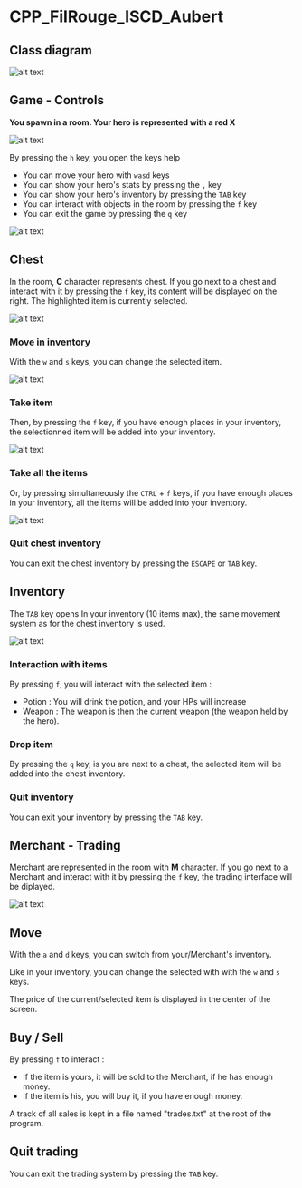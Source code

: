 # CPP_FilRouge_ISCD_Aubert

## Class diagram

![alt text](Docs/Images/UMLDiagram.png)

## Game - Controls
**You spawn in a room. Your hero is represented with a red X**

![alt text](Docs/Images/Spawn.PNG)

By pressing the `h` key, you open the keys help 
- You can move your hero with `wasd` keys
- You can show your hero's stats by pressing the `,` key
- You can show your hero's inventory by pressing the `TAB` key
- You can interact with objects in the room by pressing the `f` key
- You can exit the game by pressing the `q` key

![alt text](Docs/Images/KeyHelp.PNG)

## Chest
In the room, **C** character represents chest.
If you go next to a chest and interact with it by pressing the `f` key, its content will be displayed on the right. The highlighted item is currently selected.

![alt text](Docs/Images/ChestContent.PNG)

### Move in inventory

With the `w` and `s` keys, you can change the selected item.

![alt text](Docs/Images/ChestInventoryChangeSelectedItem.PNG)

### Take item

Then, by pressing the `f` key, if you have enough places in your inventory, the selectionned item will be added into your inventory.

![alt text](Docs/Images/AddingItemIntoYourInventory.PNG)

### Take all the items

Or, by pressing simultaneously the `CTRL` + `f` keys, if you have enough places in your inventory, all the items will be added into your inventory.

![alt text](Docs/Images/ChestEmpty.PNG)

### Quit chest inventory

You can exit the chest inventory by pressing the `ESCAPE` or `TAB` key.

## Inventory
The `TAB` key opens
In your inventory (10 items max), the same movement system as for the chest inventory is used.

![alt text](Docs/Images/Inventory.PNG)

### Interaction with items

By pressing `f`, you will interact with the selected item :
- Potion : You will drink the potion, and your HPs will increase
- Weapon : The weapon is then the current weapon (the weapon held by the hero).

### Drop item

By pressing the `q` key, is you are next to a chest, the selected item will be added into the chest inventory.

### Quit inventory

You can exit your inventory by pressing the `TAB` key.

## Merchant - Trading
Merchant are represented in the room with **M** character.
If you go next to a Merchant and interact with it by pressing the `f` key, the trading interface will be diplayed.

![alt text](Docs/Images/TradingInterface.PNG)

## Move

With the `a` and `d` keys, you can switch from your/Merchant's inventory.

Like in your inventory, you can change the selected with with the `w` and `s` keys.

The price of the current/selected item is displayed in the center of the screen.

## Buy / Sell

By pressing `f` to interact :
- If the item is yours, it will be sold to the Merchant, if he has enough money.
- If the item is his, you will buy it, if you have enough money.

A track of all sales is kept in a file named "trades.txt" at the root of the program.

## Quit trading

You can exit the trading system by pressing the `TAB` key.



